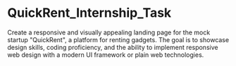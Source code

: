 # QuickRent_Internship_Task
Create a responsive and visually appealing landing page for the mock startup "QuickRent", a platform for renting gadgets. The goal is to showcase design skills, coding proficiency, and the ability to implement responsive web design with a modern UI framework or plain web technologies.
